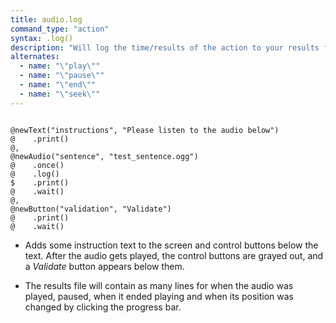 ```yaml
---
title: audio.log
command_type: "action"
syntax: .log()
description: "Will log the time/results of the action to your results file."
alternates:
  - name: "\"play\""
  - name: "\"pause\""
  - name: "\"end\""
  - name: "\"seek\""
---
```


<!--more-->

<pre><code class="language-diff-javascript diff-highlight try-">
@newText("instructions", "Please listen to the audio below")
@    .print()
@,
@newAudio("sentence", "test_sentence.ogg")
@    .once()
@    .log()
$    .print()
@    .wait()
@,
@newButton("validation", "Validate")
@    .print()
@    .wait()
</code></pre>

+ Adds some instruction text to the screen and control buttons below the text. After the audio gets played, the control buttons are grayed out, and a *Validate* button appears below them.

+ The results file will contain as many lines for when the audio was played, paused, when it ended playing and when its position was changed by clicking the progress bar.		
